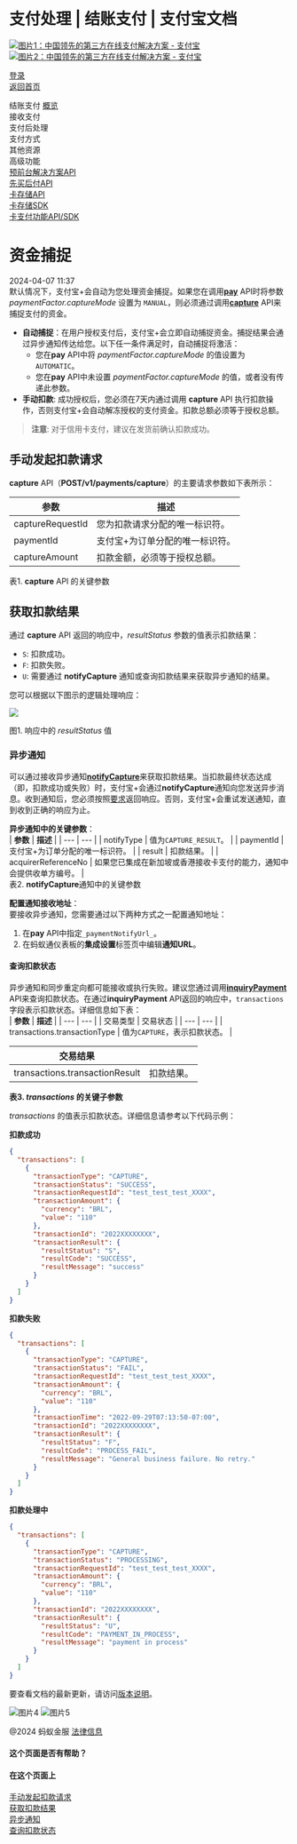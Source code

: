 支付处理 | 结账支付 | 支付宝文档
==================

[![图片1：中国领先的第三方在线支付解决方案 - 支付宝](https://ac.alipay.com/storage/2024/3/26/d66c43c0-440d-4c97-9976-f2028a2c8c5e.svg) ![图片2：中国领先的第三方在线支付解决方案 - 支付宝](https://ac.alipay.com/storage/2024/3/26/a48bd336-aea0-4f16-bf83-616eacbb4434.svg)](/docs/)

[登录](https://global.alipay.com/ilogin/account_login.htm?goto=https%3A%2F%2Fglobal.alipay.com%2Fdocs%2Fac%2Fcashierpay%2Fcapture)  
[返回首页](../../)  

结账支付
[概览](/docs/ac/cashierpay/overview)  
接收支付  
支付后处理  
支付方式  
其他资源  
高级功能  
[预前台解决方案API](/docs/ac/cashierpay/prefront)  
[先买后付API](/docs/ac/cashierpay/bnpl)  
[卡存储API](/docs/ac/cashierpay/cv)  
[卡存储SDK](/docs/ac/cashierpay/cvsdk)  
[卡支付功能API/SDK](/docs/ac/cashierpay/mf)  

资金捕捉
========

2024-04-07 11:37  
默认情况下，支付宝+会自动为您处理资金捕捉。如果您在调用[**pay**](https://global.alipay.com/docs/ac/ams/payment_cashier) API时将参数 _paymentFactor.captureMode_ 设置为 `MANUAL`，则必须通过调用[**capture**](https://global.alipay.com/docs/ac/ams/capture) API来捕捉支付的资金。

*   **自动捕捉**：在用户授权支付后，支付宝+会立即自动捕捉资金。捕捉结果会通过异步通知传达给您。以下任一条件满足时，自动捕捉将激活：
    *   您在**pay** API中将 _paymentFactor.captureMode_ 的值设置为 `AUTOMATIC`。
    *   您在**pay** API中未设置 _paymentFactor.captureMode_ 的值，或者没有传递此参数。
*   **手动扣款**: 成功授权后，您必须在7天内通过调用 **capture** API 执行扣款操作，否则支付宝+会自动解冻授权的支付资金。扣款总额必须等于授权总额。
> **注意**: 对于信用卡支付，建议在发货前确认扣款成功。
  
  **手动发起扣款请求**
---------------------------

  **capture** API（**POST/v1/payments/capture**）的主要请求参数如下表所示：

| **参数** | **描述** |
| --- | --- |
| captureRequestId | 您为扣款请求分配的唯一标识符。 |
| paymentId | 支付宝+为订单分配的唯一标识符。 |
| captureAmount | 扣款金额，必须等于授权总额。 |

表1. **capture** API 的关键参数

  **获取扣款结果**
-------------------------

  通过 **capture** API 返回的响应中，_resultStatus_ 参数的值表示扣款结果：

*   `S`: 扣款成功。
*   `F`: 扣款失败。
*   `U`: 需要通过 **notifyCapture** 通知或查询扣款结果来获取异步通知的结果。

您可以根据以下图示的逻辑处理响应：

![](https://idocs-assets.marmot-cloud.com/storage/idocs87c36dc8dac653c1/1685588281433-62bee106-ef24-4f7c-89f1-c351ee7cbb00.png)

图1. 响应中的 _resultStatus_ 值
### 异步通知  
可以通过接收异步通知[**notifyCapture**](https://global.alipay.com/docs/ac/ams/notify_capture)来获取扣款结果。当扣款最终状态达成（即，扣款成功或失败）时，支付宝+会通过**notifyCapture**通知向您发送异步消息。收到通知后，您必须按照[要求](https://global.alipay.com/docs/ac/ams/paymentrn_online)返回响应。否则，支付宝+会重试发送通知，直到收到正确的响应为止。  

**异步通知中的关键参数**：  
| **参数** | **描述** |
| --- | --- |
| notifyType | 值为`CAPTURE_RESULT`。 |
| paymentId | 支付宝+为订单分配的唯一标识符。 |
| result | 扣款结果。 |
| acquirerReferenceNo | 如果您已集成在新加坡或香港接收卡支付的能力，通知中会提供收单方编号。 |  
表2. **notifyCapture**通知中的关键参数  

**配置通知接收地址**：  
要接收异步通知，您需要通过以下两种方式之一配置通知地址：  
1. 在**pay** API中指定`_paymentNotifyUrl_`。
2. 在蚂蚁通仪表板的**集成设置**标签页中编辑**通知URL**。  

#### 查询扣款状态  
异步通知和同步重定向都可能接收或执行失败。建议您通过调用[**inquiryPayment**](https://global.alipay.com/docs/ac/ams/paymentri_online) API来查询扣款状态。在通过**inquiryPayment** API返回的响应中，`transactions`字段表示扣款状态。详细信息如下表：  
| **参数** | **描述** |
| --- | --- |
| 交易类型 | 交易状态 |
| --- | --- |
| transactions.transactionType | 值为`CAPTURE`，表示扣款状态。 |

| 交易结果 |  |
| --- | --- |
| transactions.transactionResult | 扣款结果。 |

**表3. _transactions_ 的关键子参数**

_transactions_ 的值表示扣款状态。详细信息请参考以下代码示例：

**扣款成功**

```json
{
  "transactions": [
    {
      "transactionType": "CAPTURE",
      "transactionStatus": "SUCCESS",
      "transactionRequestId": "test_test_test_XXXX",
      "transactionAmount": {
        "currency": "BRL",
        "value": "110"
      },
      "transactionId": "2022XXXXXXXX",
      "transactionResult": {
        "resultStatus": "S",
        "resultCode": "SUCCESS",
        "resultMessage": "success"
      }
    }
  ]
}
```

**扣款失败**

```json
{
  "transactions": [
    {
      "transactionType": "CAPTURE",
      "transactionStatus": "FAIL",
      "transactionRequestId": "test_test_test_XXXX",
      "transactionAmount": {
        "currency": "BRL",
        "value": "110"
      },
      "transactionTime": "2022-09-29T07:13:50-07:00",
      "transactionId": "2022XXXXXXXX",
      "transactionResult": {
        "resultStatus": "F",
        "resultCode": "PROCESS_FAIL",
        "resultMessage": "General business failure. No retry."
      }
    }
  ]
}
```

**扣款处理中**

```json
{
  "transactions": [
    {
      "transactionType": "CAPTURE",
      "transactionStatus": "PROCESSING",
      "transactionRequestId": "test_test_test_XXXX",
      "transactionAmount": {
        "currency": "BRL",
        "value": "110"
      },
      "transactionId": "2022XXXXXXXX",
      "transactionResult": {
        "resultStatus": "U",
        "resultCode": "PAYMENT_IN_PROCESS",
        "resultMessage": "payment in process"
      }
    }
  ]
}
```

要查看文档的最新更新，请访问[版本说明](https://global.alipay.com/docs/releasenotes)。

![图片4](https://ac.alipay.com/storage/2021/5/20/19b2c126-9442-4f16-8f20-e539b1db482a.png) ![图片5](https://ac.alipay.com/storage/2021/5/20/e9f3f154-dbf0-455f-89f0-b3d4e0c14481.png)

@2024 蚂蚁金服 [法律信息](https://global.alipay.com/docs/ac/platform/membership)

#### 这个页面是否有帮助？

#### 在这个页面上
[手动发起扣款请求](#20MEH "手动发起扣款请求")  
[获取扣款结果](#seO9b "获取扣款结果")  
[异步通知](#SNrlS "异步通知")  
[查询扣款状态](#mlxp0 "查询扣款状态")